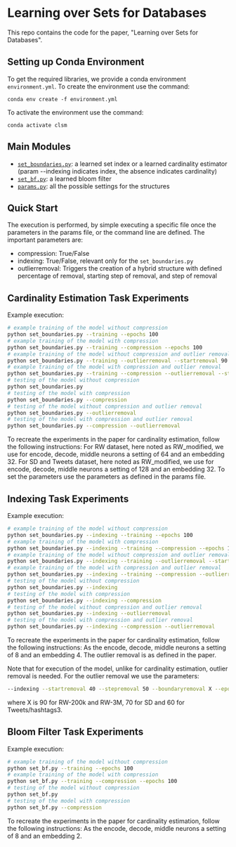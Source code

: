 # Learning over Sets for Databases 
This repo contains the code for the paper, "Learning over Sets for Databases".  

## Setting up Conda Environment

To get the required libraries, we provide a conda environment `environment.yml`.
To create the environment use the command:

`conda env create -f environment.yml`

To activate the environment use the command:

`conda activate clsm`


## Main Modules

- [`set_boundaries.py`](./set_boundaries.py): a learned set index or a learned cardinality estimator (param --indexing indicates index, the absence indicates cardinality)
- [`set_bf.py`](./set_bf.py): a learned bloom filter
- [`params.py`](./params.py): all the possible settings for the structures


## Quick Start
The execution is performed, by simple executing a specific file once the parameters in the params file, or the command line are defined.
The important parameters are:
- compression: True/False
- indexing: True/False, relevant only for the `set_boundaries.py`
- outlierremoval: Triggers the creation of a hybrid structure with defined percentage of removal, starting step of removal, and step of removal 



## Cardinality Estimation Task Experiments
Example execution:
```bash
# example training of the model without compression
python set_boundaries.py --training --epochs 100
# example training of the model with compression
python set_boundaries.py --training --compression --epochs 100
# example training of the model without compression and outlier removal
python set_boundaries.py --training --outlierremoval --startremoval 90 --stepremoval 40 --boundaryremoval 90 --epochs 100
# example training of the model with compression and outlier removal
python set_boundaries.py --training --compression --outlierremoval --startremoval 90 --stepremoval 40 --boundaryremoval 90 --epochs 100
# testing of the model without compression
python set_boundaries.py
# testing of the model with compression
python set_boundaries.py --compression
# testing of the model without compression and outlier removal
python set_boundaries.py --outlierremoval
# testing of the model with compression and outlier removal
python set_boundaries.py --compression --outlierremoval
```

To recreate the experiments in the paper for cardinality estimation, follow the following instructions:
For RW dataset, here noted as RW_modified, we use for encode, decode, middle neurons a setting of 64 and an embedding 32.
For SD and Tweets dataset, here noted as RW_modified, we use for encode, decode, middle neurons a setting of 128 and an embedding 32.
To set the parameters use the parameters as defined in the params file.



## Indexing Task Experiments
Example execution:
```bash
# example training of the model without compression
python set_boundaries.py --indexing --training --epochs 100
# example training of the model with compression
python set_boundaries.py --indexing --training --compression --epochs 100
# example training of the model without compression and outlier removal
python set_boundaries.py --indexing --training --outlierremoval --startremoval 90 --stepremoval 40 --boundaryremoval 90 --epochs 100
# example training of the model with compression and outlier removal
python set_boundaries.py --indexing --training --compression --outlierremoval --startremoval 90 --stepremoval 40 --boundaryremoval 90 --epochs 100
# testing of the model without compression
python set_boundaries.py --indexing
# testing of the model with compression
python set_boundaries.py --indexing --compression
# testing of the model without compression and outlier removal
python set_boundaries.py --indexing --outlierremoval
# testing of the model with compression and outlier removal
python set_boundaries.py --indexing --compression --outlierremoval
```

To recreate the experiments in the paper for cardinality estimation, follow the following instructions:
As the encode, decode, middle neurons a setting of 8 and an embedding 4. The outlier removal is as defined in the paper.

Note that for execution of the model, unlike for cardinality estimation, outlier removal is needed.
For the outlier removal we use the parameters:
```bash
--indexing --startremoval 40 --stepremoval 50 --boundaryremoval X --epochs 50
```
where X is 90 for RW-200k and RW-3M, 70 for SD and 60 for Tweets/hashtags3.


## Bloom Filter Task Experiments
Example execution:
```bash
# example training of the model without compression
python set_bf.py --training --epochs 100
# example training of the model with compression
python set_bf.py --training --compression --epochs 100
# testing of the model without compression
python set_bf.py
# testing of the model with compression
python set_bf.py --compression
```

To recreate the experiments in the paper for cardinality estimation, follow the following instructions:
As the encode, decode, middle neurons a setting of 8 and an embedding 2.

